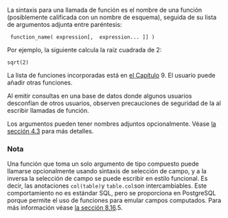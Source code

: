 La sintaxis para una llamada de función es el nombre de una  función (posiblemente calificada con un nombre de esquema), seguida de  su lista de argumentos adjunta entre paréntesis:

```
 function_name( expression[,  expression... ]] )
```

Por ejemplo, la siguiente calcula la raíz cuadrada de 2:

```
sqrt(2)
```

La lista de funciones incorporadas está en [el Capítulo](https://www.postgresql.org/docs/current/functions.html) 9. El usuario puede añadir otras funciones.

Al emitir consultas en una base de datos donde algunos usuarios desconfían de otros usuarios, observen precauciones de seguridad de la  al escribir llamadas de función.

Los argumentos pueden tener nombres adjuntos opcionalmente. Véase [la sección 4.3](https://www.postgresql.org/docs/current/sql-syntax-calling-funcs.html) para más detalles.

### Nota

Una función que toma un solo argumento de tipo compuesto puede  llamarse opcionalmente usando sintaxis de selección de campo, y a la  inversa la selección de campo se puede escribir en estilo funcional. Es  decir, las anotaciones  `col(table)`y  `table.col`son intercambiables. Este comportamiento no es estándar SQL, pero se proporciona en PostgreSQL porque permite el uso de funciones para emular campos computados. Para más información véase [la sección 8.16](https://www.postgresql.org/docs/current/rowtypes.html#ROWTYPES-USAGE).5.